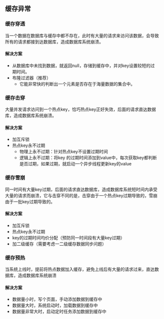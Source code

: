 ## 缓存异常

### 缓存穿透

当一个数据在数据库与缓存中都不存在，此时有大量的请求来访问该数据，会导致所有的请求都接到达数据库，造成数据库系统崩溃。

#### 解决方案

- 从数据库中未找到数据，就返回null，存储到缓存中，并对key设置较短的过期时间。
- 布隆过滤器（推荐）
    - 它能非常快的判断出一个元素是否存在于海量数据的集合中。

### 缓存击穿

大量并发请求访问到一个热点key，恰巧热点key正好失效，后面的请求直达数据库，造成数据库系统崩溃。

#### 解决方案

- 加互斥锁
- 热点key永不过期
    - 物理上永不过期：针对热点key不设置过期时间
    - 逻辑上永不过期：将key 的过期时间添加到value中，每次获取key都判断是否过期，如果过期，就启动一个异步线程更新key的value

### 缓存雪崩

同一时间有大量key过期，后面的请求直达数据库，造成数据库系统短时间内承受大量的请求而崩溃，它与击穿不同的是，击穿由于一个热点key过期导致的，雪崩由于一批key过期导致的。

#### 解决方案

- 加互斥锁
- 热点key永不过期
- key的过期时间均价分配（预防同一时间段有大量key过期）
- 加二级缓存（需要考虑一二级缓存数据同步问题）

### 缓存预热

当系统上线时，提前将热点数据加入缓存，避免上线后有大量的请求过来，直达数据库，造成数据库系统崩溃

#### 解决方案

- 数据量小时，写个页面，手动添加数据到缓存中
- 数据量大时，系统启动时，加载数据到缓存中
- 数据量非常大时，启动定时任务添加数据到缓存中
